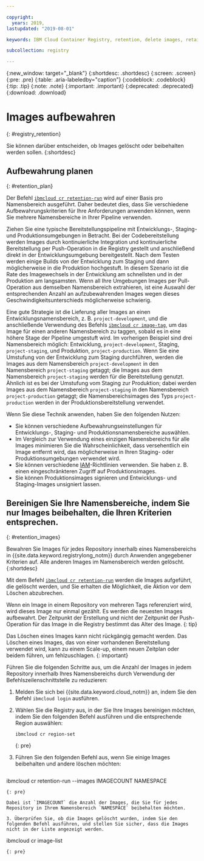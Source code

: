 ```yaml
---

copyright:
  years: 2019,
lastupdated: "2019-08-01"

keywords: IBM Cloud Container Registry, retention, delete images, retain images

subcollection: registry

---
```


{:new_window: target="_blank"}
{:shortdesc: .shortdesc}
{:screen: .screen}
{:pre: .pre}
{:table: .aria-labeledby="caption"}
{:codeblock: .codeblock}
{:tip: .tip}
{:note: .note}
{:important: .important}
{:deprecated: .deprecated}
{:download: .download}

# Images aufbewahren
{: #registry_retention}

Sie können darüber entscheiden, ob Images gelöscht oder beibehalten werden sollen.
{:shortdesc}

## Aufbewahrung planen
{: #retention_plan}

Der Befehl [`ibmcloud cr retention-run`](/docs/services/Registry?topic=container-registry-cli-plugin-containerregcli#bx_cr_retention_run) wird auf einer Basis pro Namensbereich ausgeführt. Daher bedeutet dies, dass Sie verschiedene Aufbewahrungskriterien für Ihre Anforderungen anwenden können, wenn Sie mehrere Namensbereiche in Ihrer Pipeline verwenden.

Ziehen Sie eine typische Bereitstellungspipeline mit Entwicklungs-, Staging- und Produktionsumgebungen in Betracht. Bei der Codebereitstellung werden Images durch kontinuierliche Integration und kontinuierliche Bereitstellung per Push-Operation in die Registry gestellt und anschließend direkt in der Entwicklungsumgebung bereitgestellt. Nach dem Testen werden einige Builds von der Entwicklung zum Staging und dann möglicherweise in die Produktion hochgestuft. In diesem Szenario ist die Rate des Imagewechsels in der Entwicklung am schnellsten und in der Produktion am langsamsten. Wenn all Ihre Umgebungen Images per Pull-Operation aus demselben Namensbereich extrahieren, ist eine Auswahl der entsprechenden Anzahl an aufzubewahrenden Images wegen dieses Geschwindigkeitsunterschieds möglicherweise schwierig.

Eine gute Strategie ist die Lieferung aller Images an einen Entwicklungsnamensbereich, z. B. `project-development`, und die anschließende Verwendung des Befehls [`ibmcloud cr image-tag`](/docs/services/Registry?topic=container-registry-cli-plugin-containerregcli#bx_cr_image_tag), um das Image für einen anderen Namensbereich zu taggen, sobald es in eine höhere Stage der Pipeline umgestuft wird. Im vorherigen Beispiel sind drei Namensbereich möglich: Entwicklung, `project-development`, Staging, `project-staging`, und Produktion, `project-production`. Wenn Sie eine Umstufung von der Entwicklung zum Staging durchführen, werden die Images aus dem Namensbereich `project-development` in den Namensbereich `project-staging` getaggt; die Images aus dem Namensbereich `project-staging` werden für die Bereitstellung genutzt. Ähnlich ist es bei der Umstufung vom Staging zur Produktion; dabei werden Images aus dem Namensbereich `project-staging` in den Namensbereich `project-production` getaggt; die Namensbereichsimages des Typs `project-production` werden in der Produktionsbereitstellung verwendet.

Wenn Sie diese Technik anwenden, haben Sie den folgenden Nutzen:

* Sie können verschiedene Aufbewahrungseinstellungen für Entwicklungs-, Staging- und Produktionsnamensbereiche auswählen.
* Im Vergleich zur Verwendung eines einzigen Namensbereichs für alle Images minimieren Sie die Wahrscheinlichkeit, dass versehentlich ein Image entfernt wird, das möglicherweise in Ihren Staging- oder Produktionsumgebungen verwendet wird.
* Sie können verschiedene [IAM](/docs/services/Registry?topic=registry-iam)-Richtlinien verwenden. Sie haben z. B. einen eingeschränkteren Zugriff auf Produktionsimages.
* Sie können Produktionsimages signieren und Entwicklungs- und Staging-Images unsigniert lassen.

## Bereinigen Sie Ihre Namensbereiche, indem Sie nur Images beibehalten, die Ihren Kriterien entsprechen.
{: #retention_images}

Bewahren Sie Images für jedes Repository innerhalb eines Namensbereichs in {{site.data.keyword.registrylong_notm}} durch Anwenden angegebener Kriterien auf. Alle anderen Images im Namensbereich werden gelöscht.
{:shortdesc}

Mit dem Befehl [`ibmcloud cr retention-run`](/docs/services/Registry?topic=container-registry-cli-plugin-containerregcli#bx_cr_retention_run) werden die Images aufgeführt, die gelöscht werden, und Sie erhalten die Möglichkeit, die Aktion vor dem Löschen abzubrechen.

Wenn ein Image in einem Repository von mehreren Tags referenziert wird, wird dieses Image nur einmal gezählt. Es werden die neuesten Images aufbewahrt. Der Zeitpunkt der Erstellung und nicht der Zeitpunkt der Push-Operation für das Image in die Registry bestimmt das Alter des Image.
{: tip}

Das Löschen eines Images kann nicht rückgängig gemacht werden. Das Löschen eines Images, das von einer vorhandenen Bereitstellung verwendet wird, kann zu einem Scale-up, einem neuen Zeitplan oder beidem führen, um fehlzuschlagen.
{: important}

Führen Sie die folgenden Schritte aus, um die Anzahl der Images in jedem Repository innerhalb Ihres Namensbereichs durch Verwendung der Befehlszeilenschnittstelle zu reduzieren:

1. Melden Sie sich bei {{site.data.keyword.cloud_notm}} an, indem Sie den Befehl `ibmcloud login` ausführen.
2. Wählen Sie die Registry aus, in der Sie Ihre Images bereinigen möchten, indem Sie den folgenden Befehl ausführen und die entsprechende Region auswählen:

   ```
   ibmcloud cr region-set
   ```
   {: pre}

3. Führen Sie den folgenden Befehl aus, wenn Sie einige Images beibehalten und andere löschen möchten:

   ```
  ibmcloud cr retention-run --images IMAGECOUNT NAMESPACE
   ```
   {: pre}

   Dabei ist `IMAGECOUNT` die Anzahl der Images, die Sie für jedes Repository in Ihrem Namensbereich `NAMESPACE` beibehalten möchten.

3. Überprüfen Sie, ob die Images gelöscht wurden, indem Sie den folgenden Befehl ausführen, und stellen Sie sicher, dass die Images nicht in der Liste angezeigt werden.

   ```
   ibmcloud cr image-list
   ```
   {: pre}
